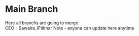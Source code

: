 # Main Branch
Here all branchs are going to merge
<br>
CEO - Sawaira_IFtikhar
Note - anyone can update here anytime
